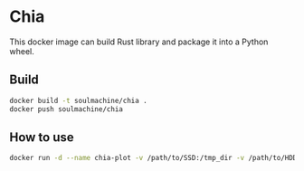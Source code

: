 # Chia

This docker image can build Rust library and package it into a Python wheel.

## Build

```bash
docker build -t soulmachine/chia .
docker push soulmachine/chia
```

## How to use

```bash
docker run -d --name chia-plot -v /path/to/SSD:/tmp_dir -v /path/to/HDD:/final_dir -v /path/to/mnemonic.txt:/mnemonic.txt soulmachine/chia
```
